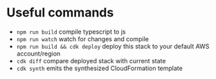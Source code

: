 # Useful commands

 * `npm run build`   compile typescript to js
 * `npm run watch`   watch for changes and compile
 * `npm run build && cdk deploy`      deploy this stack to your default AWS account/region
 * `cdk diff`        compare deployed stack with current state
 * `cdk synth`       emits the synthesized CloudFormation template
